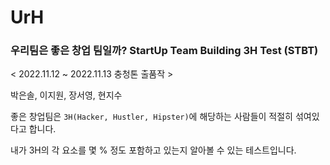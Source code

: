 # UrH
### 우리팀은 좋은 창업 팀일까? StartUp Team Building 3H Test (STBT)

< 2022.11.12 ~ 2022.11.13 충청톤 출품작 >

박은솔, 이지원, 장서영, 현지수

좋은 창업팀은 `3H(Hacker, Hustler, Hipster)`에 해당하는 사람들이 적절히 섞여있다고 합니다. 

내가 3H의 각 요소를 몇 % 정도 포함하고 있는지 알아볼 수 있는 테스트입니다. 
